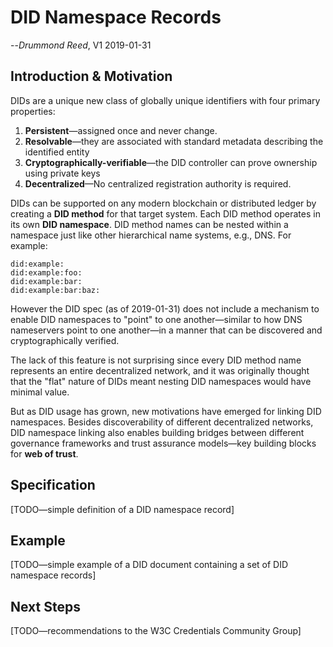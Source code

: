 # DID Namespace Records

--_Drummond Reed_, V1 2019-01-31

## Introduction & Motivation

DIDs are a unique new class of globally unique identifiers with four primary properties:
1. **Persistent**—assigned once and never change.
1. **Resolvable**—they are associated with standard metadata describing the identified entity
1. **Cryptographically-verifiable**—the DID controller can prove ownership using private keys
1. **Decentralized**—No centralized registration authority is required.

DIDs can be supported on any modern blockchain or distributed ledger by creating a **DID method** for that target system. Each DID method operates in its own **DID namespace**. DID method names can be nested within a namespace just like other hierarchical name systems, e.g., DNS. For example:
```
did:example:
did:example:foo:
did:example:bar:
did:example:bar:baz:
```
However the DID spec (as of 2019-01-31) does not include a mechanism to enable DID namespaces to "point" to one another—similar to how DNS nameservers point to one another—in a manner that can be discovered and cryptographically verified.

The lack of this feature is not surprising since every DID method name represents an entire decentralized network, and it was originally thought that the "flat" nature of DIDs meant nesting DID namespaces would have minimal value.

But as DID usage has grown, new motivations have emerged for linking DID namespaces. Besides discoverability of different decentralized networks, DID namespace linking also enables building bridges between different governance frameworks and trust assurance models—key building blocks for **web of trust**.

## Specification

[TODO—simple definition of a DID namespace record]

## Example

[TODO—simple example of a DID document containing a set of DID namespace records]

## Next Steps

[TODO—recommendations to the W3C Credentials Community Group]
